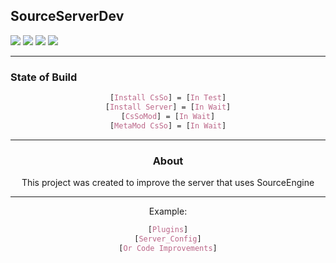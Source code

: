 ## SourceServerDev

![](http://img.shields.io/badge/status-In_Process-gren.png) ![](http://img.shields.io/github/v/release/ViniciusRed/SourceServerDev?display_name=tag) ![](http://img.shields.io/badge/Bug-1-red.png) ![](http://img.shields.io/badge/Update-1-gren.png)
___
### State of Build
<div align="center">

```CSS
[Install CsSo] = [In Test]
[Install Server] = [In Wait]
[CsSoMod] = [In Wait]
[MetaMod CsSo] = [In Wait]
```
___
### About
This project was created to improve the server that uses SourceEngine
___
Example:
<div align="center">

```CSS
[Plugins]
[Server_Config]
[Or Code Improvements]
```
<div/>
